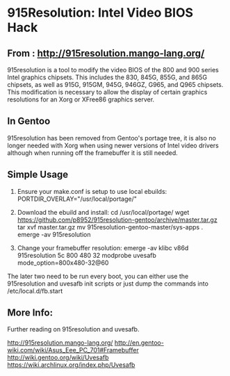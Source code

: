 915Resolution: Intel Video BIOS Hack
====================================

From : http://915resolution.mango-lang.org/
-------------------------------------------
915resolution is a tool to modify the video BIOS of the 800 and 900 series 
Intel graphics chipsets. This includes the 830, 845G, 855G, and 865G chipsets, 
as well as 915G, 915GM, 945G, 946GZ, G965, and Q965 chipsets. This modification 
is necessary to allow the display of certain graphics resolutions for an Xorg 
or XFree86 graphics server.

In Gentoo
---------
915resolution has been removed from Gentoo's portage tree, it is also no longer
needed with Xorg when using newer versions of Intel video drivers although when
running off the framebuffer it is still needed.

Simple Usage
------------
1) Ensure your make.conf is setup to use local ebuilds:
    PORTDIR_OVERLAY="/usr/local/portage/"

2) Download the ebuild and install:
    cd /usr/local/portage/
    wget https://github.com/p8952/915resolution-gentoo/archive/master.tar.gz
    tar xvf master.tar.gz
    mv 915resolution-gentoo-master/sys-apps .
    emerge -av 915resolution
    
3) Change your framebuffer resolution:
    emerge -av klibc v86d
    915resolution 5c 800 480 32
    modprobe uvesafb mode_option=800x480-32@60

The later two need to be run every boot, you can either use the 915resolution
and uvesafb init scripts or just dump the commands into /etc/local.d/fb.start

More Info:
----------
Further reading on 915resolution and uvesafb.

http://915resolution.mango-lang.org/
http://en.gentoo-wiki.com/wiki/Asus_Eee_PC_701#Framebuffer
http://wiki.gentoo.org/wiki/Uvesafb
https://wiki.archlinux.org/index.php/Uvesafb

